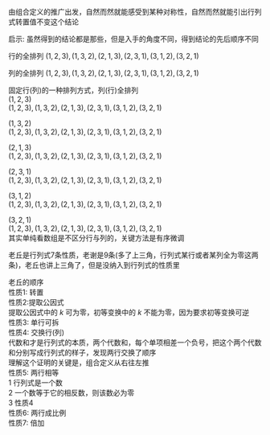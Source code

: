 由组合定义的推广出发，自然而然就能感受到某种对称性，自然而然就能引出行列式转置值不变这个结论  
  
启示: 虽然得到的结论都是那些，但是入手的角度不同，得到结论的先后顺序不同  
  
行的全排列 $(1,2,3),(1,3,2),(2,1,3),(2,3,1),(3,1,2),(3,2,1)$   
  
列的全排列 $(1,2,3),(1,3,2),(2,1,3),(2,3,1),(3,1,2),(3,2,1)$   
  
固定行(列)的一种排列方式，列(行)全排列  
 $(1,2,3)$   
 $(1,2,3),(1,3,2),(2,1,3),(2,3,1),(3,1,2),(3,2,1)$   
  
 $(1,3,2)$   
 $(1,2,3),(1,3,2),(2,1,3),(2,3,1),(3,1,2),(3,2,1)$   
  
 $(2,1,3)$   
 $(1,2,3),(1,3,2),(2,1,3),(2,3,1),(3,1,2),(3,2,1)$   
  
 $(2,3,1)$   
 $(1,2,3),(1,3,2),(2,1,3),(2,3,1),(3,1,2),(3,2,1)$   
  
 $(3,1,2)$   
 $(1,2,3),(1,3,2),(2,1,3),(2,3,1),(3,1,2),(3,2,1)$   
  
 $(3,2,1)$   
 $(1,2,3),(1,3,2),(2,1,3),(2,3,1),(3,1,2),(3,2,1)$   
其实单纯看数组是不区分行与列的，关键方法是有序微调  
  
老丘是行列式7条性质，老谢是9条(多了上三角，行列式某行或者某列全为零这两条)，老丘也讲上三角了，但是没纳入到行列式的性质里  
  
老丘的顺序  
性质1: 转置  
性质2:提取公因式  
提取公因式中的 $k$ 可为零，初等变换中的 $k$ 不能为零，因为要求初等变换可逆  
性质3: 单行可拆  
性质4: 交换行(列)  
代数和才是行列式的本质，两个代数和，每个单项相差一个负号，把这个两个代数和分别写成行列式的样子，发现两行交换了顺序  
理解这个证明的关键是，组合定义从右往左推  
性质5: 两行相等  
1 行列式是一个数  
2 一个数等于它的相反数，则该数必为零  
3 性质4  
性质6: 两行成比例  
性质7: 倍加  
